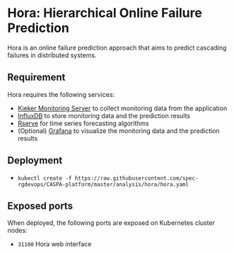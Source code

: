 # Hora: Hierarchical Online Failure Prediction

Hora is an online failure prediction approach that aims to predict cascading failures in distributed systems.

## Requirement
Hora requires the following services:
* [Kieker Monitoring Server](https://github.com/spec-rgdevops/CASPA-platform/tree/master/monitoring/kieker) to collect monitoring data from the application
* [InfluxDB](https://github.com/spec-rgdevops/CASPA-platform/tree/master/infrastructure/influxdb) to store monitoring data and the prediction results
* [Rserve](https://github.com/hora-prediction/docker-r-hora) for time series forecasting algorithms
* (Optional) [Grafana](https://github.com/spec-rgdevops/CASPA-platform/tree/master/infrastructure/grafana) to visualize the monitoring data and the prediction results

## Deployment
* ```kubectl create -f https://raw.githubusercontent.com/spec-rgdevops/CASPA-platform/master/analysis/hora/hora.yaml```

## Exposed ports
When deployed, the following ports are exposed on Kubernetes cluster nodes:
* `31100` Hora web interface
